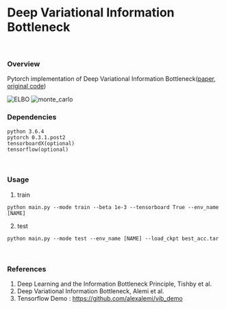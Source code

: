 # Deep Variational Information Bottleneck
<br>

### Overview
Pytorch implementation of Deep Variational Information Bottleneck([paper], [original code])

![ELBO](misc/ELBO.PNG)
![monte_carlo](misc/monte_carlo.PNG)
<br>

### Dependencies
```
python 3.6.4
pytorch 0.3.1.post2
tensorboardX(optional)
tensorflow(optional)
```
<br>

### Usage
1. train
```
python main.py --mode train --beta 1e-3 --tensorboard True --env_name [NAME]
```
2. test
```
python main.py --mode test --env_name [NAME] --load_ckpt best_acc.tar
```
<br>

### References
1. Deep Learning and the Information Bottleneck Principle, Tishby et al.
2. Deep Variational Information Bottleneck, Alemi et al.
3. Tensorflow Demo : https://github.com/alexalemi/vib_demo

[paper]: http://arxiv.org/abs/1612.00410
[original code]: https://github.com/alexalemi/vib_demo
